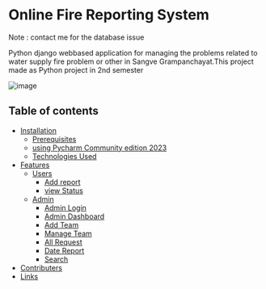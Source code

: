 # Online Fire Reporting System 
 Note : contact me for the database issue

 Python django webbased application for managing the problems related to water supply fire problem or other in Sangve Grampanchayat.This project made as Python project in 2nd semester 


![image](https://github.com/Rohitraut15/SangveGrampanchayat-Python-project/assets/136091024/bae55f0c-0a97-4624-b73f-2fd1654139c8)
## Table of contents

- [Installation](#installation)
    - [Prerequisites](#prerequisites)
    - [using Pycharm Community edition 2023](#using-Pycharm-Community-edition-2023)
    - [Technologies Used](#technologies-used)
- [Features](#features)
    - [Users](#users)
        - [Add report](#add-report)
        - [view Status](#view-status)
    - [Admin](#admin)
        - [Admin Login](#admin-login)
        - [Admin Dashboard ](#admin-dashboard)
        - [Add Team](#add-team)
        - [Manage Team](#manage-team)
        - [All Request ](#all-request)
        - [Date Report](#date-report)
        - [Search](#search)
- [Contributers](#contributers)
- [Links](#links)
